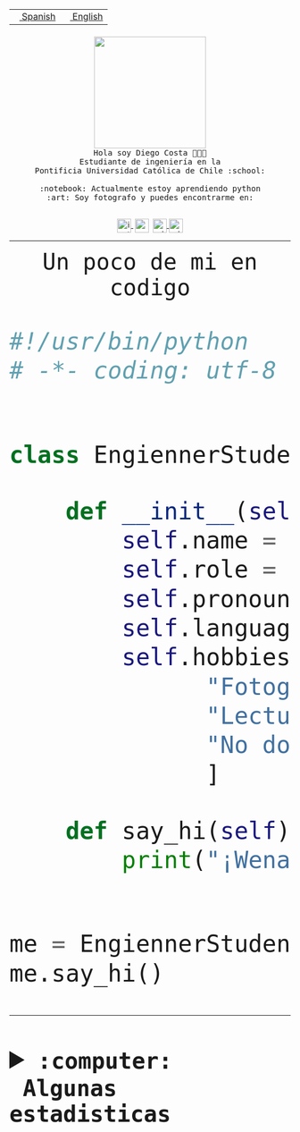 <table border="0"  align="right">
 <tr><td><a href="README.md"><img src="https://upload.wikimedia.org/wikipedia/commons/thumb/8/89/Bandera_de_Espa%C3%B1a.svg/1200px-Bandera_de_Espa%C3%B1a.svg.png" height="10"> Spanish</a></td>
 <td><a href="README.en.md"><img src="https://upload.wikimedia.org/wikipedia/commons/a/a4/Flag_of_the_United_States.svg" height="10"> English</a></td></tr>
</table><br><br><br>


<p align="center">
  <img src="https://github.com/diegocostares/diegocostares/blob/main/Images/aaa2.gif?raw=true" height="200px" weight="200px">
  <br><samp>
    Hola soy Diego Costa 👨🏻‍💻<br>
    Estudiante de ingeniería en la <br>
    Pontificia Universidad Católica de Chile :school:<br>
  <br>
    :notebook: Actualmente estoy aprendiendo python <br>
    :art: Soy fotografo y puedes encontrarme en: <br>
  <br></samp>
  
</p>

<p align="center">
   <a href="https://instagram.com/diegocosta_no" target="blank">
    <img 
    align="center" src="https://cdn.jsdelivr.net/npm/simple-icons@3.0.1/icons/instagram.svg" alt="instagram" height="25px" width="25px" />
  </a>
  <a style="border: 3px solid; color: white;"href="https://t.me/diegocosta_no" target="blank">
  <img
  align="center" alt="Telegram" width="25px" src="https://icons-for-free.com/iconfiles/png/512/Telegram-1324888767380505522.png" />
</a>
<a href="https://api.whatsapp.com/send?phone=56971897835&text=Hola!" target="blank">
  <img
  align="center" alt="wtsp" width="25px" src="https://img.icons8.com/pastel-glyph/2x/whatsapp--v2.png" />
</a>
<a href="https://www.linkedin.com/in/diego-costa-786249213/" target="blank">
  <img
  align="center" alt="wtsp" width="25px" src="https://img.icons8.com/metro/452/linkedin.png" />
</a>

  </a>
</p>

---


<p align="center"><font size="25"><samp>Un poco de mi en codigo</samp></front></p>


```python
#!/usr/bin/python
# -*- coding: utf-8 -*-


class EngiennerStudent:

    def __init__(self):
        self.name = "Diego Costa"
        self.role = "Estudiante"
        self.pronouns = "he/him"
        self.language_spoken = ["es_CL", "en_US"]
        self.hobbies = [
              "Fotografia",
              "Lectura",
              "No dormir",
              ]

    def say_hi(self):
        print("¡Wena mundo!")


me = EngiennerStudent()
me.say_hi()
```
---
<details>
  <summary><b><samp>:computer: &nbsp;Algunas estadisticas</samp></b></summary>
  <br/></p>

<!--START_SECTION:waka-->
![Code Time](http://img.shields.io/badge/Code%20Time-1%2C044%20hrs%2037%20mins-blue)

**Soy nocturno 🦉** 

```text
🌞 Mañana                 42 commits          ░░░░░░░░░░░░░░░░░░░░░░░░░   01.28 % 
🌆 Día                    1031 commits        ████████░░░░░░░░░░░░░░░░░   31.44 % 
🌃 Tarde                  1424 commits        ███████████░░░░░░░░░░░░░░   43.43 % 
🌙 Noche                  782 commits         ██████░░░░░░░░░░░░░░░░░░░   23.85 % 
```
📅 **Soy más productivo los Martes** 

```text
Lunes                    510 commits         ████░░░░░░░░░░░░░░░░░░░░░   15.55 % 
Martes                   619 commits         █████░░░░░░░░░░░░░░░░░░░░   18.88 % 
Miércoles                433 commits         ███░░░░░░░░░░░░░░░░░░░░░░   13.21 % 
Jueves                   502 commits         ████░░░░░░░░░░░░░░░░░░░░░   15.31 % 
Viernes                  470 commits         ████░░░░░░░░░░░░░░░░░░░░░   14.33 % 
Sábado                   278 commits         ██░░░░░░░░░░░░░░░░░░░░░░░   08.48 % 
Domingo                  467 commits         ████░░░░░░░░░░░░░░░░░░░░░   14.24 % 
```


📊 **Esta semana me dediqué a** 

```text
🐱‍💻 Proyectos: 
2023-1-S4-Grupo2-Backend 9 hrs 34 mins       ████████░░░░░░░░░░░░░░░░░   30.08 % 
arqui-t3                 9 hrs 16 mins       ███████░░░░░░░░░░░░░░░░░░   29.17 % 
2023-1-S4-Grupo2-IA      4 hrs 40 mins       ████░░░░░░░░░░░░░░░░░░░░░   14.68 % 
2023-1-S4-Grupo2-Frontend3 hrs 3 mins        ██░░░░░░░░░░░░░░░░░░░░░░░   09.62 % 
2023-1-S4-Grupo2-Scraper 2 hrs 59 mins       ██░░░░░░░░░░░░░░░░░░░░░░░   09.40 % 
```


 Last Updated on 11/06/2023 16:23:13 UTC
<!--END_SECTION:waka-->
  
  

<p align="center"> <img src="https://github-readme-stats.vercel.app/api?username=diegocostares&show_icons=true&theme=ayu-mirage" alt="abhisheknaiidu" /></p>
 
</details>

